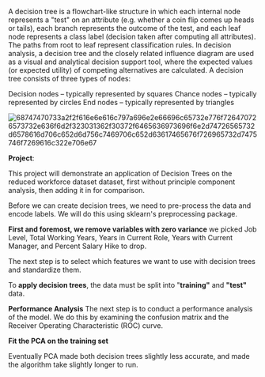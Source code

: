 

A decision tree is a flowchart-like structure in which each internal node represents a "test" on an attribute (e.g. whether a coin flip comes up heads or tails), each branch represents the outcome of the test, and each leaf node represents a class label (decision taken after computing all attributes). The paths from root to leaf represent classification rules. In decision analysis, a decision tree and the closely related influence diagram are used as a visual and analytical decision support tool, where the expected values (or expected utility) of competing alternatives are calculated. A decision tree consists of three types of nodes:

Decision nodes – typically represented by squares
Chance nodes – typically represented by circles
End nodes – typically represented by triangles

![68747470733a2f2f616e6e616c797a696e2e66696c65732e776f726470726573732e636f6d2f323031362f30372f6465636973696f6e2d74726565732d6578616d706c652d6d756c7469706c652d63617465676f726965732d7475746f7269616c322e706e67](https://user-images.githubusercontent.com/119718873/205556212-d98607ae-e02a-436e-822c-539577b6d193.png)

**Project**:

This project will demonstrate an application of Decision Trees on the reduced workforce dataset dataset, first without principle component analysis, then adding it in for comparison.

Before we can create decision trees, we need to pre-process the data and encode labels. We will do this using sklearn's preprocessing package.

**First and foremost, we remove variables with zero variance**
we picked Job Level, Total Working Years, Years in Current Role, Years with Current Manager, and Percent Salary Hike to drop.

The next step is to select which features we want to use with decision trees and standardize them.


To **apply decision trees**, the data must be split into "**training"** and **"test"** data.

**Performance Analysis**
The next step is to conduct a performance analysis of the model. We do this by examining the confusion matrix and the Receiver Operating Characteristic (ROC) curve.

**Fit the PCA on the training set**

Eventually PCA made both decision trees slightly less accurate, and made the algorithm take slightly longer to run. 



